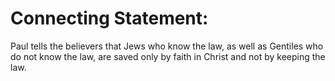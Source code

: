# Connecting Statement:

Paul tells the believers that Jews who know the law, as well as Gentiles who do not know the law, are saved only by faith in Christ and not by keeping the law.